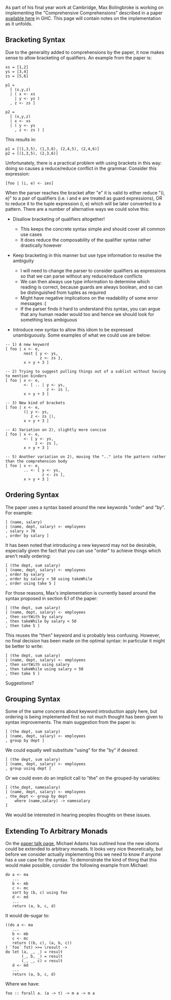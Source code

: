 
As part of his final year work at Cambridge, Max Bolingbroke is working on implementing the "Comprehensive Comprehensions" described in a paper [
available here](http://research.microsoft.com/~simonpj/papers/list-comp/index.htm) in GHC. This page will contain notes on the implementation as it unfolds.


## Bracketing Syntax



Due to the generality added to comprehensions by the paper, it now makes sense to allow bracketing of qualifiers. An example from the paper is:


```wiki
xs = [1,2]
ys = [3,4]
zs = [5,6]

p1 = 
  [ (x,y,z)
  | ( x <- xs
    | y <- ys )
  , z <- zs ]

p2 = 
  [ (x,y,z)
  | x <- xs
  | ( y <- ys
    , z <- zs ) ]
```


This results in:


```wiki
p1 = [(1,3,5), (1,3,6), (2,4,5), (2,4,6)]
p2 = [(1,3,5), (2,3,6)]
```


Unfortunately, there is a practical problem with using brackets in this way: doing so causes a reduce/reduce conflict in the grammar. Consider this expression:


```wiki
[foo | (i, e) <- ies]
```


When the parser reaches the bracket after "e" it is valid to either reduce "(i, e)" to a pair of qualifiers (i.e. i and e are treated as guard expressions), OR to reduce it to the tuple expression (i, e) which will be later converted to a pattern. There are a number of alternative ways we could solve this:


- Disallow bracketing of qualifiers altogether!

  - This keeps the concrete syntax simple and should cover all common use cases
  - It does reduce the composability of the qualifier syntax rather drastically however
- Keep bracketing in this manner but use type information to resolve the ambiguity

  - I will need to change the parser to consider qualifiers as expressions so that we can parse without any reduce/reduce conflicts
  - We can then always use type information to determine which reading is correct, because guards are always boolean, and so can be distinguished from tuples as required
  - Might have negative implications on the readability of some error messages :(
  - If the parser finds it hard to understand this syntax, you can argue that any human reader would too and hence we should look for something less ambiguous
- Introduce new syntax to allow this idiom to be expressed unambiguously. Some examples of what we could use are below:

```wiki
-- 1) A new keyword
[ foo | x <- e,
        nest { y <- ys,
               z <- zs },
        x > y + 3 ] 

-- 2) Trying to suggest pulling things out of a sublist without having to mention binders
[ foo | x <- e,
        <- [ .. | y <- ys,
                  z <- zs ],
        x > y + 3 ]

-- 3) New kind of brackets
[ foo | x <- e,
        (| y <- ys,
           z <- zs |),
        x < y + 3 ]

-- 4) Variation on 2), slightly more concise
[ foo | x <- e,
        <- [ y <- ys,
             z <- zs ],
        x > y + 3 ]

-- 5) Another variation on 2), moving the ".." into the pattern rather than the comprehension body
[ foo | x <- e,
        .. <- [ y <- ys,
                z <- zs ],
        x > y + 3 ]
```

## Ordering Syntax



The paper uses a syntax based around the new keywords "order" and "by". For example:


```wiki
[ (name, salary)
| (name, dept, salary) <- employees
, salary > 70
, order by salary ]
```


It has been noted that introducing a new keyword may not be desirable, especially given the fact that you can use "order" to achieve things which aren't really ordering:


```wiki
[ (the dept, sum salary)
| (name, dept, salary) <- employees
, order by salary
, order by salary < 50 using takeWhile
, order using take 5 ]
```


For those reasons, Max's implementation is currently based around the syntax proposed in section 6.1 of the paper:


```wiki
[ (the dept, sum salary)
| (name, dept, salary) <- employees
, then sortWith by salary
, then takeWhile by salary < 50
, then take 5 ]
```


This reuses the "then" keyword and is probably less confusing. However, no final decision has been made on the optimal syntax: in particular it might be better to write:


```wiki
[ (the dept, sum salary)
| (name, dept, salary) <- employees
, then sortWith using salary
, then takeWhile using salary < 50
, then take 5 ]
```


Suggestions?


## Grouping Syntax



Some of the same concerns about keyword introduction apply here, but ordering is being implemented first so not much thought has been given to syntax improvements. The main suggestion from the paper is:


```wiki
[ (the dept, sum salary)
| (name, dept, salary) <- employees
, group by dept ]
```


We could equally well substitute "using" for the "by" if desired:


```wiki
[ (the dept, sum salary)
| (name, dept, salary) <- employees
, group using dept ]
```


Or we could even do an implicit call to "the" on the grouped-by variables:


```wiki
[ (the_dept, namesalary)
| (name, dept, salary) <- employees
, the_dept <- group by dept
    where (name,salary) -> namesalary
]
```


We would be interested in hearing peoples thoughts on these issues.


## Extending To Arbitrary Monads



On the [
paper talk page](http://haskell.org/haskellwiki/Simonpj/Talk:ListComp), Michael Adams has outlined how the new idioms could be extended to arbitrary monads. It looks very nice theoretically, but before we consider actually implementing this we need to know if anyone has a use case for the syntax. To demonstrate the kind of thing that this would make possible, consider the following example from Michael:


```wiki
do a <- ma
   ...
   b <- mb
   c <- mc
   sort by (b, c) using foo
   d <- md
   ...
   return (a, b, c, d)
```


It would de-sugar to:


```wiki
((do a <- ma
   ...
   b <- mb
   c <- mc
   return ((b, c), (a, b, c))
) `foo` fst) >>= \result ->
do let (a, _, _) = result
       (_, b, _) = result
       (_, _, c) = result
   d <- md
   ...
   return (a, b, c, d)
```


Where we have:


```wiki
foo :: forall a. (a -> t) -> m a -> m a
```